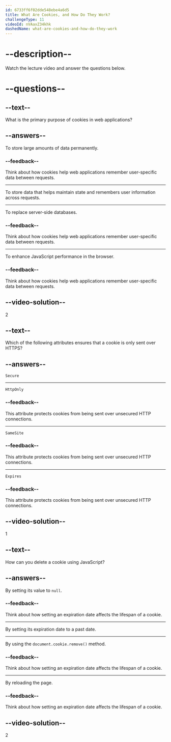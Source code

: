 ```yaml
---
id: 6733ff6f02dde548ebe4a6d5
title: What Are Cookies, and How Do They Work?
challengeType: 11
videoId: nVAaxZ34khk
dashedName: what-are-cookies-and-how-do-they-work
---
```


# --description--

Watch the lecture video and answer the questions below.

# --questions--

## --text--

What is the primary purpose of cookies in web applications?

## --answers--

To store large amounts of data permanently.

### --feedback--

Think about how cookies help web applications remember user-specific data between requests.

---

To store data that helps maintain state and remembers user information across requests.

---

To replace server-side databases.

### --feedback--

Think about how cookies help web applications remember user-specific data between requests.

---

To enhance JavaScript performance in the browser.

### --feedback--

Think about how cookies help web applications remember user-specific data between requests.

## --video-solution--

2

## --text--

Which of the following attributes ensures that a cookie is only sent over HTTPS?

## --answers--

`Secure`

---

`HttpOnly`

### --feedback--

This attribute protects cookies from being sent over unsecured HTTP connections.

---

`SameSite`

### --feedback--

This attribute protects cookies from being sent over unsecured HTTP connections.

---

`Expires`

### --feedback--

This attribute protects cookies from being sent over unsecured HTTP connections.

## --video-solution--

1

## --text--

How can you delete a cookie using JavaScript?

## --answers--

By setting its value to `null`.

### --feedback--

Think about how setting an expiration date affects the lifespan of a cookie.

---

By setting its expiration date to a past date.

---

By using the `document.cookie.remove()` method.

### --feedback--

Think about how setting an expiration date affects the lifespan of a cookie.

---

By reloading the page.

### --feedback--

Think about how setting an expiration date affects the lifespan of a cookie.

## --video-solution--

2
